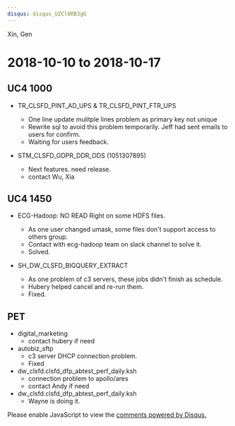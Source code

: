 ```yaml
---
disqus: disqus_UZCl0RB3gG
---
```

Xin, Gen
# 2018-10-10 to 2018-10-17

## UC4 1000
- TR_CLSFD_PINT_AD_UPS & TR_CLSFD_PINT_FTR_UPS
    - One line update mulitple lines problem as primary key not unique
    - Rewrite sql to avoid this problem temporarily. Jeff had sent emails to users for confirm.
    - Waiting for users feedback.

- STM_CLSFD_GDPR_DDR_ODS (1051307895)
    - Next features. need release.
    - contact Wu, Xia

## UC4 1450
- ECG-Hadoop: NO READ Right on some HDFS files.
    - As one user changed umask, some files don't support access to others group.
    - Contact with ecg-hadoop team on slack channel to solve it. 
    - Solved.

- SH_DW_CLSFD_BIGQUERY_EXTRACT
    - As one problem of c3 servers, these jobs didn't finish as schedule.
    - Hubery helped cancel and re-run them. 
    - Fixed.

## PET

- digital_marketing 
    - contact hubery if need
- autobiz_sftp 
    - c3 server DHCP connection problem.
    - Fixed
- dw_clsfd.clsfd_dfp_abtest_perf_daily.ksh
    - connection problem to apollo/ares
    - contact Andy if need
- dw_clsfd.clsfd_dfp_abtest_perf_daily.ksh
    - Wayne is doing it.



<div id="disqus_thread"></div>
<script>
    /**
    *  RECOMMENDED CONFIGURATION VARIABLES: EDIT AND UNCOMMENT THE SECTION BELOW TO INSERT DYNAMIC VALUES FROM YOUR PLATFORM OR CMS.
    *  LEARN WHY DEFINING THESE VARIABLES IS IMPORTANT: https://disqus.com/admin/universalcode/#configuration-variables    */
    /*
    var disqus_config = function () {
    this.page.url = PAGE_URL;  // Replace PAGE_URL with your page's canonical URL variable
    this.page.identifier = PAGE_IDENTIFIER; // Replace PAGE_IDENTIFIER with your page's unique identifier variable
    };
    */
    (function() { // DON'T EDIT BELOW THIS LINE
    var d = document, s = d.createElement('script');
    s.src = 'https://pages-github-es-ecg-tools-clsfd-document.disqus.com/embed.js';
    s.setAttribute('data-timestamp', +new Date());
    (d.head || d.body).appendChild(s);
    })();
</script>
<noscript>Please enable JavaScript to view the <a href="https://disqus.com/?ref_noscript">comments powered by Disqus.</a></noscript>
